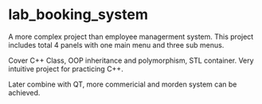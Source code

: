 # lab_booking_system

A more complex project than employee managerment system. This project includes total 4 panels with one main menu and three sub menus.

Cover C++ Class, OOP inheritance and polymorphism, STL container. Very intuitive project for practicing C++.

Later combine with QT, more commericial and morden system can be achieved.